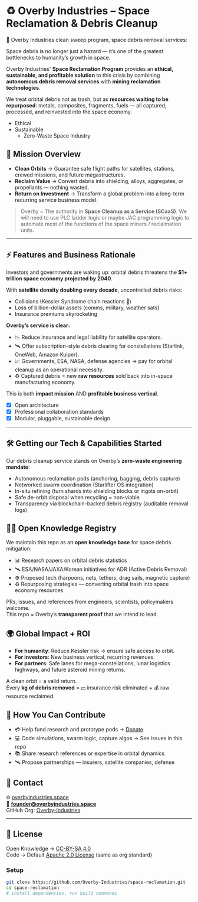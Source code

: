 # ♻️ Overby Industries – Space Reclamation & Debris Cleanup
🌌 Overby Industries clean sweep program, space debris removal services:

Space debris is no longer just a hazard — it’s one of the greatest bottlenecks to humanity’s growth in space.  

Overby Industries' **Space Reclamation Program** provides an **ethical, sustainable, and profitable solution** to this crisis by combining **autonomous debris removal services** with **mining reclamation technologies**.

We treat orbital debris not as trash, but as **resources waiting to be repurposed**: metals, composites, fragments, fuels — all captured, processed, and reinvested into the space economy.  

- Ethical
- Sustainable
  - Zero-Waste Space Industry

## 📖 Mission Overview
- **Clean Orbits** → Guarantee safe flight paths for satellites, stations, crewed missions, and future megastructures.  
- **Reclaim Value** → Convert debris into shielding, alloys, aggregates, or propellants — nothing wasted.  
- **Return on Investment** → Transform a global problem into a long-term recurring service business model.  

> Overby = The authority in **Space Cleanup as a Service (SCaaS)**.
We will need to use PLC ladder logic or maybe JAC programming logic to automate most of the functions of the space miners / reclaimation units.

---

## ⚡ Features and Business Rationale
Investors and governments are waking up: orbital debris threatens the **$1+ trillion space economy projected by 2040**.  

With **satellite density doubling every decade**, uncontrolled debris risks:  
- Collisions (Kessler Syndrome chain reactions 🔗)  
- Loss of billion-dollar assets (comms, military, weather sats)  
- Insurance premiums skyrocketing  

**Overby’s service is clear:**  

- 📉 Reduce insurance and legal liability for satellite operators.  
- 🛰 Offer subscription-style debris clearing for constellations (Starlink, OneWeb, Amazon Kuiper).  
- 📈 Governments, ESA, NASA, defense agencies → pay for orbital cleanup as an operational necessity.  
- ♻️ Captured debris = new **raw resources** sold back into in-space manufacturing economy.  

This is both **impact mission** AND **profitable business vertical**.

- [x] Open architecture
- [x] Professional collaboration standards
- [x] Modular, pluggable, sustainable design

---

## 🛠️ Getting our Tech & Capabilities Started
Our debris cleanup service stands on Overby’s **zero-waste engineering mandate**:

- Autonomous reclamation pods (anchoring, bagging, debris capture)
- Networked swarm coordination (Starlifter OS integration)
- In-situ refining (turn shards into shielding blocks or ingots on-orbit)
- Safe de-orbit disposal when recycling = non-viable
- Transparency via blockchain-backed debris registry (auditable removal logs)

## 🧑‍🚀 Open Knowledge Registry
We maintain this repo as an **open knowledge base** for space debris mitigation:  

- 📊 Research papers on orbital debris statistics  
- 🛰 ESA/NASA/JAXA/Korean initiatives for ADR (Active Debris Removal)  
- ⚙️ Proposed tech (harpoons, nets, tethers, drag sails, magnetic capture)  
- ♻️ Repurposing strategies — converting orbital trash into space economy resources  

PRs, issues, and references from engineers, scientists, policymakers welcome.  
This repo = Overby’s **transparent proof** that we intend to lead.

## 🌍 Global Impact + ROI
- **For humanity**: Reduce Kessler risk → ensure safe access to orbit.  
- **For investors**: New business vertical, recurring revenues.  
- **For partners**: Safe lanes for mega-constellations, lunar logistics highways, and future asteroid mining returns.  

A clean orbit = a valid return.  
Every **kg of debris removed** = 💵 insurance risk eliminated + 💰 raw resource reclaimed.

## 👥 How You Can Contribute
- 💳 Help fund research and prototype pods → [Donate](https://overbyindustries.space#get-involved)  
- 💻 Code simulations, swarm logic, capture algos → See issues in this repo  
- 📚 Share research references or expertise in orbital dynamics  
- 🛰 Propose partnerships — insurers, satellite companies, defense

## 📧 Contact
🌐 [overbyindustries.space](https://overbyindustries.space)  
📩 **founder@overbyindustries.space**  
GitHub Org: [Overby-Industries](https://github.com/Overby-Industries)

---

## 📜 License
Open Knowledge → [CC-BY-SA 4.0](https://creativecommons.org/licenses/by-sa/4.0/)  
Code → Default [Apache 2.0 License](../LICENSE) (same as org standard)


### Setup
```bash
git clone https://github.com/Overby-Industries/space-reclamation.git
cd space-reclamation
# install dependencies, run build commands
```
